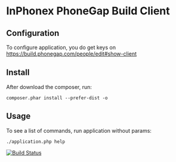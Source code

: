 InPhonex PhoneGap Build Client
================================

## Configuration
To configure application, you do get keys on https://build.phonegap.com/people/edit#show-client

## Install
After download the composer, run:

```
composer.phar install --prefer-dist -o
```

## Usage
To see a list of commands, run application without params:
```
./application.php help
```

[![Build Status](https://travis-ci.org/InPhonex/PhoneGapClient.svg?branch=master)](https://travis-ci.org/InPhonex/PhoneGapClient)


